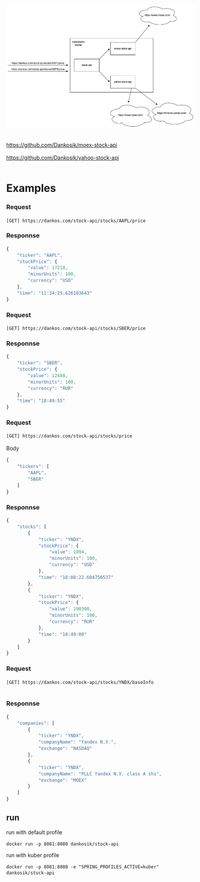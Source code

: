 ![alt text](https://github.com/Dankosik/stock-api/blob/master/Untitled%20Diagram.drawio.png)<br/><br/><br/>
https://github.com/Dankosik/moex-stock-api<br/><br/>
https://github.com/Dankosik/yahoo-stock-api<br/><br/>
# Examples<br/>
### Request<br/>
`[GET] https://dankos.com/stock-api/stocks/AAPL/price`
### Responnse<br/>
```js
{
    "ticker": "AAPL",
    "stockPrice": {
        "value": 17210,
        "minorUnits": 100,
        "currency": "USD"
    },
    "time": "11:34:25.626183643"
}
```

### Request<br/>
`[GET] https://dankos.com/stock-api/stocks/SBER/price`
### Responnse<br/>
```js
{
    "ticker": "SBER",
    "stockPrice": {
        "value": 12488,
        "minorUnits": 100,
        "currency": "RUR"
    },
    "time": "18:49:55"
}
```

### Request<br/>
`[GET] https://dankos.com/stock-api/stocks/price` <br/><br/>
Body
```js
{
    "tickers": [
        "AAPL",
        "SBER"
    ]
}
```
### Responnse<br/>
```js
{
    "stocks": [
        {
            "ticker": "YNDX",
            "stockPrice": {
                "value": 1894,
                "minorUnits": 100,
                "currency": "USD"
            },
            "time": "18:08:22.604756537"
        },
        {
            "ticker": "YNDX",
            "stockPrice": {
                "value": 190300,
                "minorUnits": 100,
                "currency": "RUR"
            },
            "time": "18:49:00"
        }
    ]
}
```
### Request<br/>
`[GET] https://dankos.com/stock-api/stocks/YNDX/baseInfo` <br/><br/>

### Responnse<br/>
```js
{
    "companies": [
        {
            "ticker": "YNDX",
            "companyName": "Yandex N.V.",
            "exchange": "NASDAQ"
        },
        {
            "ticker": "YNDX",
            "companyName": "PLLC Yandex N.V. class A shs",
            "exchange": "MOEX"
        }
    ]
}
```

## run
run with default profile
```
docker run -p 8081:8080 dankosik/stock-api
```
run with kuber profile
```
docker run -p 8081:8080 -e "SPRING_PROFILES_ACTIVE=kuber" dankosik/stock-api
